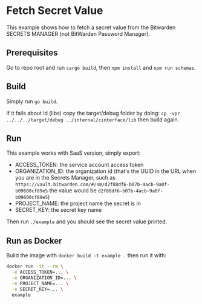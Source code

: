 # Fetch Secret Value

This example shows how to fetch a secret value from the Bitwarden SECRETS MANAGER (not BitWarden Password Manager).

## Prerequisites

Go to repo root and run `cargo build`, then `npm install` and `npm run schemas`.

## Build

Simply run `go build`.

If it fails about ld (libs) copy the target/debug folder by doing: `cp -vpr ../../../target/debug ../internal/cinterface/lib` then build again.

## Run

This example works with SaaS version, simply export:

- ACCESS_TOKEN: the service account access token
- ORGANIZATION_ID: the organization id (that's the UUID in the URL when you are in the Secrets Manager, such as `https://vault.bitwarden.com/#/sm/d2f88df6-b07b-4acb-9a0f-b09600cf89e5` the value would be `d2f88df6-b07b-4acb-9a0f-b09600cf89e5`)
- PROJECT_NAME: the project name the secret is in
- SECRET_KEY: the secret key name

Then run `./example` and you should see the secret value printed.

## Run as Docker

Build the image with `docker build -t example .` then run it with:

```bash
docker run -it --rm \
  -e ACCESS_TOKEN=... \
  -e ORGANIZATION_ID=... \
  -e PROJECT_NAME=... \
  -e SECRET_KEY=... \
  example
```
